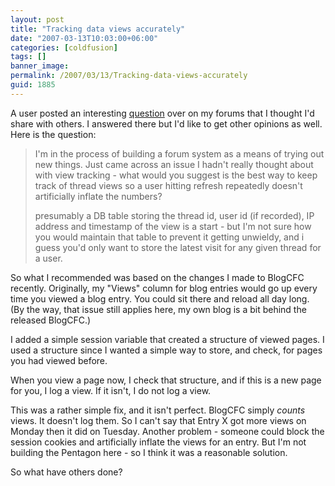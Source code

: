 ```yaml
---
layout: post
title: "Tracking data views accurately"
date: "2007-03-13T10:03:00+06:00"
categories: [coldfusion]
tags: []
banner_image: 
permalink: /2007/03/13/Tracking-data-views-accurately
guid: 1885
---
```


A user posted an interesting <a href="http://ray.camdenfamily.com/forums/messages.cfm?threadid=4BC348E3-D7F9-BF32-B2AB5FF22B84E764&#top">question</a> over on my forums that I thought I'd share with others. I answered there but I'd like to get other opinions as well. Here is the question:

<blockquote>
I'm in the process of building a forum system as a means of trying out new things. Just came across an issue I hadn't really thought about with view tracking - what would you suggest is the best way to keep track of thread views so a user hitting refresh repeatedly doesn't artificially inflate the numbers?

presumably a DB table storing the thread id, user id (if recorded), IP address and timestamp of the view is a start - but I'm not sure how you would maintain that table to prevent it getting unwieldy, and i guess you'd only want to store the latest visit for any given thread for a user.
</blockquote>
<!--more-->
So what I recommended was based on the changes I made to BlogCFC recently. Originally, my "Views" column for blog entries would go up every time you viewed a blog entry. You could sit there and reload all day long. (By the way, that issue still applies here, my own blog is a bit behind the released BlogCFC.) 

I added a simple session variable that created a structure of viewed pages. I used a structure since I wanted a simple way to store, and check, for pages you had viewed before.

When you view a page now, I check that structure, and if this is a new page for you, I log a view. If it isn't, I do not log a view. 

This was a rather simple fix, and it isn't perfect. BlogCFC simply <i>counts</i> views. It doesn't log them. So I can't say that Entry X got more views on Monday then it did on Tuesday. Another problem - someone could block the session cookies and artificially inflate the views for an entry. But I'm not building the Pentagon here - so I think it was a reasonable solution. 

So what have others done?
